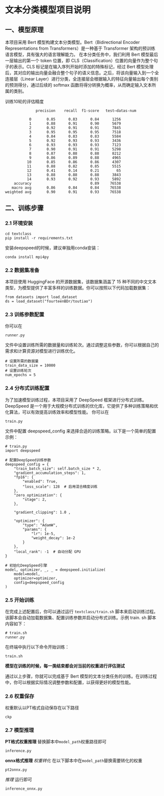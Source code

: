 
# 文本分类模型项目说明
## 一、模型原理
本项目采用 Bert 模型构建文本分类模型。Bert（Bidirectional Encoder Representations from Transformers）是一种基于 Transformer 架构的预训练语言模型，具有强大的语言理解能力。
在本分类任务中，我们利用 Bert 模型最后一层输出的第一个 token 位置，即 CLS（Classification）位置的向量作为整个句子的表示。CLS 标记是在输入序列开始时添加的特殊标记，经过 Bert 模型处理后，其对应的输出向量会融合整个句子的语义信息。之后，将该向量输入到一个全连接层（Linear Layer）进行分类，全连接层会根据输入的特征向量输出每个类别的预测得分，通过后续的 softmax 函数将得分转换为概率，从而确定输入文本所属的类别。

训练10轮的评估精度
```
              precision    recall  f1-score   test—datas-num

           0       0.85      0.83      0.84      1256
           1       0.88      0.91      0.90      5679
           2       0.92      0.91      0.91      7845
           3       0.95      0.95      0.95      7518
           4       0.84      0.83      0.83      5584
           5       0.92      0.93      0.93      3436
           6       0.93      0.93      0.93      7123
           7       0.90      0.91      0.91      5298
           8       0.87      0.88      0.88      8212
           9       0.86      0.89      0.88      4965
          10       0.85      0.86      0.86      4307
          11       0.88      0.82      0.85      5515
          12       0.41      0.14      0.21        65
          13       0.88      0.88      0.88      3843
          14       0.93      0.92      0.93      5892
    accuracy                           0.89     76538
   macro avg       0.86      0.84      0.84     76538
weighted avg       0.90      0.91      0.93     76538
```

## 二、训练步骤
### 2.1 环境安装
```
cd textclass
pip install -r requirements.txt
```
安装deepspeed的时候，建议单独用conda安装：
```
conda install mpi4py
```

### 2.2 数据集准备
本项目使用 HuggingFace 的开源数据集，该数据集涵盖了 15 种不同的中文文本类型，为模型提供了丰富多样的训练数据。你可以按照以下代码加载数据集：
```
from datasets import load_dataset
ds = load_dataset("fourteenBDr/toutiao")
```
### 2.3 训练参数配置
你可以在 
```
runner.py 
```
文件中设置训练所需的数据量和训练轮次。通过调整这些参数，你可以根据自己的需求和计算资源对模型进行训练优化。
```
# 设置所需的数据量
train_data_size = 10000
# 设置训练轮次
num_epochs = 5
```
### 2.4 分布式训练配置
为了加速模型训练过程，本项目采用了 DeepSpeed 框架进行分布式训练。DeepSpeed 是一个用于大规模分布式训练的优化库，它提供了多种训练策略和优化算法，可以有效提高训练效率和模型性能。
你可以在 
```
train.py 
```
文件中配置 deepspeed_config 来选择合适的训练策略。以下是一个简单的配置示例：
```
# train.py
import deepspeed

# 配置DeepSpeed训练参数
deepspeed_config = {
    "train_batch_size": self.batch_size * 2,
    "gradient_accumulation_steps": 1,
    "fp16": {
        "enabled": True,
        "loss_scale": 128  # 启用混合精度训练
    },
    "zero_optimization": {
        "stage": 2,  
    },

    "gradient_clipping": 1.0 , 

    "optimizer": {
        "type": "AdamW",
        "params": {
            "lr": 1e-5,
            "weight_decay": 1e-2
        }
    },
    "local_rank": -1  # 自动分配 GPU
}

# 初始化DeepSpeed引擎
model, optimizer, _, _ = deepspeed.initialize(
    model=model,
    optimizer=optimizer,
    config=deepspeed_config
)
```
### 2.5 开始训练
在完成上述配置后，你可以通过运行 `textclass/train.sh` 脚本来启动训练过程。该脚本会自动加载数据集、配置训练参数并启动分布式训练。示例 train.
sh 脚本内容如下：
```
# train.sh
runner.py
```
在终端中执行以下命令开始训练：
```
train.sh
```
**模型在训练的时候，每一类结束都会对当前的权重进行评估测试**

通过以上步骤，你就可以完成基于 Bert 模型的文本分类任务的训练。在训练过程中，你可以根据实际情况调整参数和配置，以获得更好的模型性能。


### 2.6 权重保存
权重默认以PT格式自动保存在以下路径
```
ckp
```


### 2.7 模型推理
**PT格式权重推理**
替换脚本中`model_path`权重路径即可
```
inference.py
```

**onnx格式推理**
*权重转化*
在以下脚本中在`model_path`替换需要转化的权重
```
pt2onnx.py
```

*推理*
运行即可
```
inference_onnx.py
```